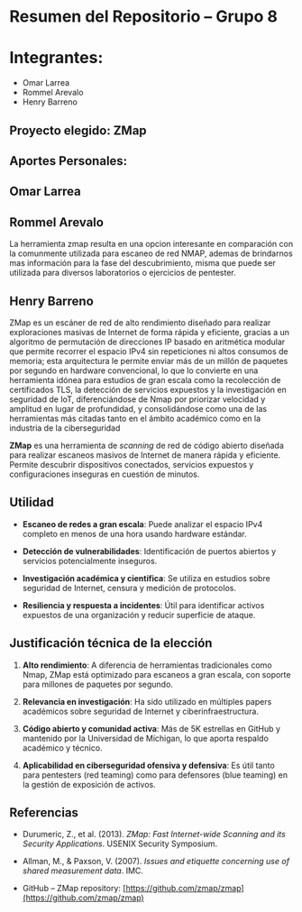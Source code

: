 # Resumen del Repositorio – Grupo 8
# Integrantes: 
- Omar Larrea
- Rommel Arevalo
- Henry Barreno
 
## Proyecto elegido: ZMap

## Aportes Personales:
## Omar Larrea


## Rommel Arevalo
La herramienta zmap resulta en una opcion interesante en comparación con la comunmente utilizada para escaneo de red NMAP, ademas de brindarnos mas información para la fase del descubrimiento, misma que puede ser utilizada para diversos laboratorios o ejercicios de pentester.

## Henry Barreno
ZMap es un escáner de red de alto rendimiento diseñado para realizar exploraciones masivas de Internet de forma rápida y eficiente, gracias a un algoritmo de permutación de direcciones IP basado en aritmética modular que permite recorrer el espacio IPv4 sin repeticiones ni altos consumos de memoria; esta arquitectura le permite enviar más de un millón de paquetes por segundo en hardware convencional, lo que lo convierte en una herramienta idónea para estudios de gran escala como la recolección de certificados TLS, la detección de servicios expuestos y la investigación en seguridad de IoT, diferenciándose de Nmap por priorizar velocidad y amplitud en lugar de profundidad, y consolidándose como una de las herramientas más citadas tanto en el ámbito académico como en la industria de la ciberseguridad


**ZMap** es una herramienta de *scanning* de red de código abierto diseñada para realizar escaneos masivos de Internet de manera rápida y eficiente. Permite descubrir dispositivos conectados, servicios expuestos y configuraciones inseguras en cuestión de minutos.
 
## Utilidad

- **Escaneo de redes a gran escala**: Puede analizar el espacio IPv4 completo en menos de una hora usando hardware estándar.

- **Detección de vulnerabilidades**: Identificación de puertos abiertos y servicios potencialmente inseguros.

- **Investigación académica y científica**: Se utiliza en estudios sobre seguridad de Internet, censura y medición de protocolos.

- **Resiliencia y respuesta a incidentes**: Útil para identificar activos expuestos de una organización y reducir superficie de ataque.
 
## Justificación técnica de la elección

1. **Alto rendimiento**: A diferencia de herramientas tradicionales como Nmap, ZMap está optimizado para escaneos a gran escala, con soporte para millones de paquetes por segundo.

2. **Relevancia en investigación**: Ha sido utilizado en múltiples papers académicos sobre seguridad de Internet y ciberinfraestructura.

3. **Código abierto y comunidad activa**: Más de 5K estrellas en GitHub y mantenido por la Universidad de Míchigan, lo que aporta respaldo académico y técnico.

4. **Aplicabilidad en ciberseguridad ofensiva y defensiva**: Es útil tanto para pentesters (red teaming) como para defensores (blue teaming) en la gestión de exposición de activos.
 
## Referencias

- Durumeric, Z., et al. (2013). *ZMap: Fast Internet-wide Scanning and its Security Applications*. USENIX Security Symposium.  

- Allman, M., & Paxson, V. (2007). *Issues and etiquette concerning use of shared measurement data*. IMC.  

- GitHub – ZMap repository: [https://github.com/zmap/zmap](https://github.com/zmap/zmap)
 
